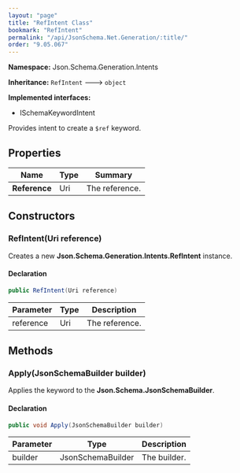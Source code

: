 ```yaml
---
layout: "page"
title: "RefIntent Class"
bookmark: "RefIntent"
permalink: "/api/JsonSchema.Net.Generation/:title/"
order: "9.05.067"
---
```

**Namespace:** Json.Schema.Generation.Intents

**Inheritance:**
`RefIntent`
 🡒 
`object`

**Implemented interfaces:**

- ISchemaKeywordIntent

Provides intent to create a `$ref` keyword.

## Properties

| Name | Type | Summary |
|---|---|---|
| **Reference** | Uri | The reference. |

## Constructors

### RefIntent(Uri reference)

Creates a new **Json.Schema.Generation.Intents.RefIntent** instance.

#### Declaration

```c#
public RefIntent(Uri reference)
```

| Parameter | Type | Description |
|---|---|---|
| reference | Uri | The reference. |


## Methods

### Apply(JsonSchemaBuilder builder)

Applies the keyword to the **Json.Schema.JsonSchemaBuilder**.

#### Declaration

```c#
public void Apply(JsonSchemaBuilder builder)
```

| Parameter | Type | Description |
|---|---|---|
| builder | JsonSchemaBuilder | The builder. |


